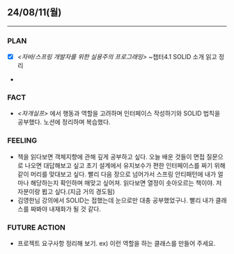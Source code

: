 ##  24/08/11(월)
***
### PLAN
* [X] *<자바/스프링 개발자를 위한 실용주의 프로그래밍>* ~챕터4.1 SOLID 소개 읽고 정리
* 
### FACT
* *<자개실프>* 에서 행동과 역할을 고려하며 인터페이스 작성하기와 SOLID 법칙을 공부했다. 노션에 정리하며 복습했다.
### FEELING
* 책을 읽다보면 객체지향에 관해 깊게 공부하고 싶다. 오늘 배운 것들이 면접 질문으로 나오면 대답해보고 싶고 초기 설계에서 유지보수가 편한 인터페이스를 짜기 위해 같이 머리를 맞대보고 싶다. 빨리 다음 장으로 넘어가서 스프링 안티패턴에 내가 얼마나 해당하는지 확인하며 매맞고 싶어져. 읽다보면 열정이 솟아오르는 책이야. 저자분이랑 뵙고 싶다.(지금 거의 경도됨)
* 김영한님 강의에서 SOLID는 접했는데 눈으로만 대충 공부했었구나. 빨리 내가 클래스를 짜봐야 내재화가 될 것 같다.
### FUTURE ACTION
* 프로젝트 요구사항 정리해 보기. ex) 이런 역할을 하는 클래스를 만들어 주세요.